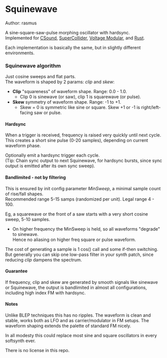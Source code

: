 # Squinewave

Author: rasmus

A sine-square-saw-pulse morphing oscillator with hardsync.  
Implemented for [CSound](./csound), [SuperCollider](./supercollider), 
[Voltage Modular](./java), and [Rust](./rust).

Each implementation is basically the same, but in slightly different environments.


### Squinewave algorithm

Just cosine sweeps and flat parts.  
The waveform is shaped by 2 params: *clip* and *skew*:

* **Clip** "squareness" of waveform shape. Range: 0.0 - 1.0.
  * Clip 0 is sinewave (or saw), clip 1 is squarewave (or pulse).
* **Skew** symmetry of waveform shape.  Range: -1 to +1.
  * Skew = 0 is symmetric like sine or square. Skew +1 or -1 is right/left-facing saw or pulse.

#### Hardsync
When a trigger is received, frequency is raised very quickly until next cycle.  
This creates a short sine pulse (0-20 samples), depending on current waveform phase.  

Optionally emit a hardsync trigger each cycle.  
(Tip: Chain sync output to next Squinewave, for hardsync bursts, since sync output is emitted after its own sync sweep).


#### Bandlimited - not by filtering
This is ensured by init config parameter *MinSweep*, a minimal sample count of rise/fall shapes.  
Recommended range 5-15 samps (randomized per unit). Legal range 4 - 100.

Eg, a squarewave or the front of a saw starts with a very short cosine sweep, 5-10 samples.
* On higher frequency the MinSweep is held, so all waveforms "degrade" to sinewave.  
  Hence no aliasing on higher freq square or pulse waveform.

The cost of generating a sample is 1 cos() call and some if-then switching.  
But generally you can skip one low-pass filter in your synth patch, since reducing *clip* dampens the spectrum.


#### Guarantee
If frequency, clip and skew are generated by smooth signals like sinewave or Squinewave, the output is bandlimited in almost all configurations, including high index FM with hardsync.


#### Notes
Unlike BLEP techniques this has no ripples. The waveform is clean and stable, works both as LFO and as carrier/modulator in FM setups. The waveform shaping extends the palette of standard FM nicely.

In all modesty this could replace most sine and square oscillators in every softsynth ever.

There is no license in this repo.  
